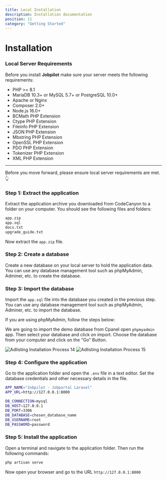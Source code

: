 ```yaml
---
title: Local Installation
description: Installation documentation
position: 11
category: "Getting Started"
---
```


# Installation

### Local Server Requirements

Before you install **Jobpilot** make sure your server meets the following requirements:

- PHP >= 8.1
- MariaDB 10.3+ or MySQL 5.7+ or PostgreSQL 10.0+
- Apache or Nginx
- Composer 2.0+
- Node.js 16.0+
- BCMath PHP Extension
- Ctype PHP Extension
- Fileinfo PHP Extension
- JSON PHP Extension
- Mbstring PHP Extension
- OpenSSL PHP Extension
- PDO PHP Extension
- Tokenizer PHP Extension
- XML PHP Extension
---

Before you move forward, please ensure local server requirements are met. 👆

### Step 1: Extract the application

Extract the application archive you downloaded from CodeCanyon to a folder on your computer. You should see the following files and folders:

```bash 
app.zip
app.sql
docs.txt
upgrade_guide.txt
``` 

Now extract the `app.zip` file.

### Step 2: Create a database

Create a new database on your local server to hold the application data. You can use any database management tool such as phpMyAdmin, Adminer, etc. to create the database. 

### Step 3: Import the database

Import the `app.sql` file into the database you created in the previous step. You can use any database management tool such as phpMyAdmin, Adminer, etc. to import the database.

If you are using phpMyAdmin, follow the steps below:

We are going to import the demo database from Cpanel open `phpmyadmin` app. Then select your database and click on import. Choose the database from your computer and click on the "Go" Button.

![Adlisting Installation Process 14](/docs/jobpilot/install/s18.png)
![Adlisting Installation Process 15](/docs/jobpilot/install/s19.png)

### Step 4: Configure the application

Go to the application folder and open the `.env` file in a text editor. Set the database credentials and other necessary details in the file. 

```bash
APP_NAME="Jobpilot - Jobportal Laravel"
APP_URL=http://127.0.0.1:8000

DB_CONNECTION=mysql
DB_HOST=127.0.0.1
DB_PORT=3306
DB_DATABASE=chosen_database_name
DB_USERNAME=root
DB_PASSWORD=password
```

### Step 5: Install the application

Open a terminal and navigate to the application folder. Then run the following commands:

```bash
php artisan serve
```

Now open your browser and go to the URL `http://127.0.0.1:8000`
